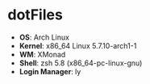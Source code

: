 # dotFiles

- **OS**: Arch Linux
- **Kernel**: x86_64 Linux 5.7.10-arch1-1
- **WM**: XMonad
- **Shell**: zsh 5.8 (x86_64-pc-linux-gnu)
- **Login Manager**: ly
